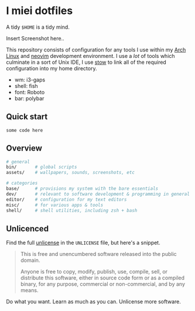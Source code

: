 # I miei dotfiles

A tidy `$HOME` is a tidy mind.

Insert Screenshot here..

This repository consists of configuration for any tools I use within my [Arch Linux][arch] and [neovim][] development environment. I use a *lot* of tools which culminate in a sort of Unix IDE, I use [stow][] to link all of the required configuration into my home directory.

+ wm: i3-gaps
+ shell: fish
+ font: Roboto
+ bar: polybar

## Quick start

`some code here`

## Overview

```sh
# general
bin/       # global scripts
assets/    # wallpapers, sounds, screenshots, etc

# categories
base/      # provisions my system with the bare essentials
dev/       # relevant to software development & programming in general
editor/    # configuration for my text editors
misc/      # for various apps & tools
shell/     # shell utilities, including zsh + bash
```

## Unlicenced

Find the full [unlicense][] in the `UNLICENSE` file, but here's a snippet.

>This is free and unencumbered software released into the public domain.
>
>Anyone is free to copy, modify, publish, use, compile, sell, or distribute this software, either in source code form or as a compiled binary, for any purpose, commercial or non-commercial, and by any means.

Do what you want. Learn as much as you can. Unlicense more software.

[unlicense]: http://unlicense.org/
[arch]: https://www.archlinux.org/
[stow]: http://www.gnu.org/software/stow/
[yay]: https://github.com/Jguer/yay
[aur]: https://aur.archlinux.org/
[picom]: https://wiki.archlinux.org/index.php/Picom
[fish]: http://fishshell.com/
[antergos]: https://antergos.com/
[neovim]: https://neovim.io/
[emacs]: https://www.gnu.org/software/emacs/


